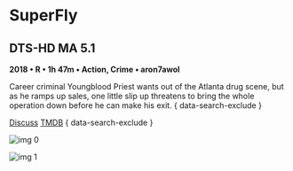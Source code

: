 # SuperFly

## DTS-HD MA 5.1

**2018 • R • 1h 47m • Action, Crime • aron7awol**

Career criminal Youngblood Priest wants out of the Atlanta drug scene, but as he ramps up sales, one little slip up threatens to bring the whole operation down before he can make his exit.
{ data-search-exclude }

[Discuss](https://www.avsforum.com/threads/bass-eq-for-filtered-movies.2995212/post-56766390)  [TMDB](500475)
{ data-search-exclude }

![img 0](https://fanart.tv/fanart/movies/500475/moviethumb/superfly-5b863a8d16d92.jpg)

![img 1](https://i.imgur.com/5LL4Rb6.png)

